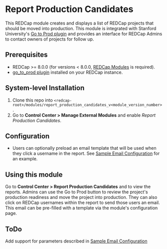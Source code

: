 # Report Production Candidates

This REDCap module creates and displays a list of REDCap projects that should be moved into production. This module is integrated with Stanford University's [Go to Prod plugin](https://github.com/aandresalvarez/go_to_prod) and provides an interface for REDCap Admins to contact owners of projects for follow up.

## Prerequisites
- REDCap >= 8.0.0 (for versions < 8.0.0, [REDCap Modules](https://github.com/vanderbilt/redcap-external-modules) is required).
- [go_to_prod plugin](https://github.com/aandresalvarez/go_to_prod) installed on your REDCap instance.

## System-level Installation
1. Clone this repo into `<redcap-root>/modules/report_production_candidates_v<module_version_number>`.
2. Go to **Control Center > Manage External Modules** and enable _Report Production Candidates_.

## Configuration
- Users can optionally preload an email template that will be used when they click a username in the report.  See [Sample Email Configuration](samples/email_configuration.md) for an example.

## Using this module
Go to **Control Center > Report Production Candidates** and to view the reports. Admins can use the Go to Prod button to review the project's production readiness and move the project into production. They can also click on REDCap usernames within the report to send those users an email. This email can be pre-filled with a template via the module's configuration page.

## ToDo

Add support for parameters described in [Sample Email Configuration](samples/email_configuration.md)

